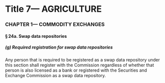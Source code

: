 
# Title 7— AGRICULTURE
### CHAPTER 1— COMMODITY EXCHANGES
#### § 24a. Swap data repositories
##### (g) Required registration for swap data repositories

Any person that is required to be registered as a swap data repository under this section shall register with the Commission regardless of whether that person is also licensed as a bank or registered with the Securities and Exchange Commission as a swap data repository.
